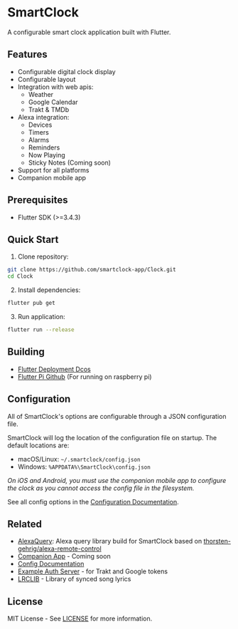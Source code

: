# SmartClock

A configurable smart clock application built with Flutter.

## Features

- Configurable digital clock display
- Configurable layout
- Integration with web apis:
  - Weather
  - Google Calendar
  - Trakt & TMDb
- Alexa integration:
  - Devices
  - Timers
  - Alarms
  - Reminders
  - Now Playing
  - Sticky Notes (Coming soon)
- Support for all platforms
- Companion mobile app

## Prerequisites

- Flutter SDK (>=3.4.3)

## Quick Start

1. Clone repository:

```sh
git clone https://github.com/smartclock-app/Clock.git
cd Clock
```

2. Install dependencies:

```sh
flutter pub get
```

3. Run application:

```sh
flutter run --release
```

## Building

- [Flutter Deployment Dcos](https://docs.flutter.dev/deployment)
- [Flutter Pi Github](https://github.com/ardera/flutter-pi) (For running on raspberry pi)

## Configuration

All of SmartClock's options are configurable through a JSON configuration file.

SmartClock will log the location of the configuration file on startup. The default locations are:

- macOS/Linux: `~/.smartclock/config.json`
- Windows: `%APPDATA%\SmartClock\config.json`

_On iOS and Android, you must use the companion mobile app to configure the clock as you cannot access the config file in the filesystem._

See all config options in the [Configuration Documentation](https://docs.smartclock.app).

## Related

- [AlexaQuery](https://github.com/smartclock-app/AlexaQuery): Alexa query library build for SmartClock based on [thorsten-gehrig/alexa-remote-control](https://github.com/thorsten-gehrig/alexa-remote-control)
- [Companion App]() - Coming soon
- [Config Documentation](https://docs.smartclock.app)
- [Example Auth Server](https://github.com/smartclock-app/Auth) - for Trakt and Google tokens
- [LRCLIB](https://github.com/tranxuanthang/lrclib) - Library of synced song lyrics

## License

MIT License - See [LICENSE](LICENSE) for more information.
